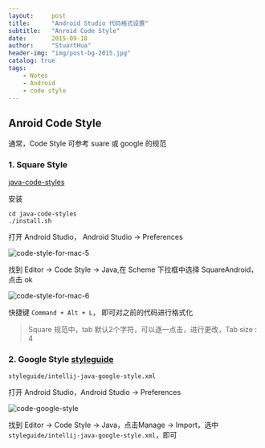 ```yaml
---
layout:     post
title:      "Android Studio 代码格式设置"
subtitle:   "Anroid Code Style"
date:       2015-09-18
author:     "StuartHua"
header-img: "img/post-bg-2015.jpg"
catalog: true
tags:
    - Notes
    - Android
    - code style
---
```


## Anroid Code Style

通常，Code Style 可参考 suare 或 google 的规范

### 1. Square Style

[java-code-styles](https://github.com/square/java-code-styles)

安装

```
cd java-code-styles
./install.sh
```

打开 Android Studio， Android Studio -> Preferences

![code-style-for-mac-5](http://7o50rs.com1.z0.glb.clouddn.com/2017-04-18-code-style-for-mac-5.png)

找到 Editor -> Code Style -> Java,在 Scheme 下拉框中选择 SquareAndroid，点击 ok

![code-style-for-mac-6](http://7o50rs.com1.z0.glb.clouddn.com/2017-04-18-code-style-for-mac-6.png)

快捷键 `Command + Alt + L`， 即可对之前的代码进行格式化

>Square 规范中，tab 默认2个字符，可以逐一点击，进行更改，Tab size : 4

### 2. Google Style [styleguide](https://github.com/google/styleguide)

```
styleguide/intellij-java-google-style.xml
```

打开 Android Studio，Android Studio -> Preferences

![code-google-style](http://7o50rs.com1.z0.glb.clouddn.com/2017-04-18-code-google-style.png)

找到 Editor -> Code Style -> Java，点击Manage -> Import，选中 `styleguide/intellij-java-google-style.xml`，即可







